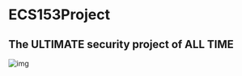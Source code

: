 # ECS153Project
## The ULTIMATE security project of ALL TIME
![img](https://2.bp.blogspot.com/-CABOzu-ko0Q/TxB2DzorNaI/AAAAAAAAKwQ/745MJwjoHWs/s1600/Process.gif)
